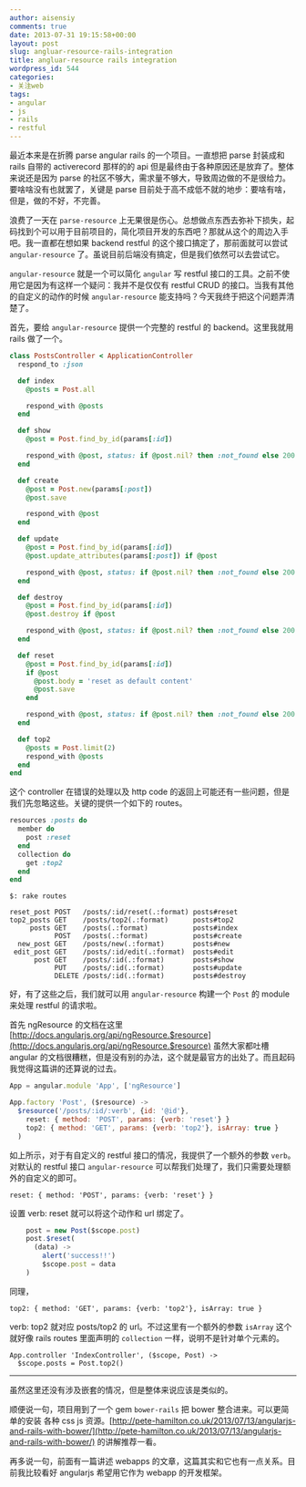 ```yaml
---
author: aisensiy
comments: true
date: 2013-07-31 19:15:58+00:00
layout: post
slug: angluar-resource-rails-integration
title: angluar-resource rails integration
wordpress_id: 544
categories:
- 关注web
tags:
- angular
- js
- rails
- restful
---
```


最近本来是在折腾 parse angular rails 的一个项目。一直想把 parse 封装成和 rails 自带的 activerecord 那样的的 api 但是最终由于各种原因还是放弃了。整体来说还是因为 parse 的社区不够大，需求量不够大，导致周边做的不是很给力。要啥啥没有也就罢了，关键是 parse 目前处于高不成低不就的地步：要啥有啥，但是，做的不好，不完善。

浪费了一天在 `parse-resource` 上无果很是伤心。总想做点东西去弥补下损失，起码找到个可以用于目前项目的，简化项目开发的东西吧？那就从这个的周边入手吧。我一直都在想如果 backend restful 的这个接口搞定了，那前面就可以尝试 `angular-resource` 了。虽说目前后端没有搞定，但是我们依然可以去尝试它。

`angular-resource` 就是一个可以简化 `angular` 写 restful 接口的工具。之前不使用它是因为有这样一个疑问：我并不是仅仅有 restful CRUD 的接口。当我有其他的自定义的动作的时候 `angular-resource` 能支持吗？今天我终于把这个问题弄清楚了。

首先，要给 `angular-resource` 提供一个完整的 restful 的 backend。这里我就用 rails 做了一个。

```ruby
class PostsController < ApplicationController
  respond_to :json

  def index
    @posts = Post.all

    respond_with @posts
  end

  def show
    @post = Post.find_by_id(params[:id])

    respond_with @post, status: if @post.nil? then :not_found else 200 end
  end

  def create
    @post = Post.new(params[:post])
    @post.save

    respond_with @post
  end

  def update
    @post = Post.find_by_id(params[:id])
    @post.update_attributes(params[:post]) if @post

    respond_with @post, status: if @post.nil? then :not_found else 200 end
  end

  def destroy
    @post = Post.find_by_id(params[:id])
    @post.destroy if @post

    respond_with @post, status: if @post.nil? then :not_found else 200 end
  end

  def reset
    @post = Post.find_by_id(params[:id])
    if @post
      @post.body = 'reset as default content'
      @post.save
    end

    respond_with @post, status: if @post.nil? then :not_found else 200 end
  end

  def top2
    @posts = Post.limit(2)
    respond_with @posts
  end
end

```

这个 controller 在错误的处理以及 http code 的返回上可能还有一些问题，但是我们先忽略这些。关键的提供一个如下的 routes。

```ruby
resources :posts do
  member do
    post :reset
  end
  collection do
    get :top2
  end
end
```

```
$: rake routes

reset_post POST   /posts/:id/reset(.:format) posts#reset
top2_posts GET    /posts/top2(.:format)      posts#top2
     posts GET    /posts(.:format)           posts#index
           POST   /posts(.:format)           posts#create
  new_post GET    /posts/new(.:format)       posts#new
 edit_post GET    /posts/:id/edit(.:format)  posts#edit
      post GET    /posts/:id(.:format)       posts#show
           PUT    /posts/:id(.:format)       posts#update
           DELETE /posts/:id(.:format)       posts#destroy
```

好，有了这些之后，我们就可以用 `angular-resource` 构建一个 `Post` 的 module 来处理 restful 的请求啦。

首先 ngResource 的文档在这里 [http://docs.angularjs.org/api/ngResource.$resource](http://docs.angularjs.org/api/ngResource.$resource) 虽然大家都吐槽 angular 的文档很糟糕，但是没有别的办法，这个就是最官方的出处了。而且起码我觉得这篇讲的还算说的过去。

```js
App = angular.module 'App', ['ngResource']

App.factory 'Post', ($resource) ->
  $resource('/posts/:id/:verb', {id: '@id'},
    reset: { method: 'POST', params: {verb: 'reset'} }
    top2: { method: 'GET', params: {verb: 'top2'}, isArray: true }
  )
```

如上所示，对于有自定义的 restful 接口的情况，我提供了一个额外的参数 `verb`。对默认的 restful 接口 `angular-resource` 可以帮我们处理了，我们只需要处理额外的自定义的即可。

    reset: { method: 'POST', params: {verb: 'reset'} }

设置 verb: reset 就可以将这个动作和 url 绑定了。

```js
    post = new Post($scope.post)
    post.$reset(
      (data) ->
        alert('success!!')
        $scope.post = data
    )

```

同理，

    top2: { method: 'GET', params: {verb: 'top2'}, isArray: true }

verb: top2 就对应 posts/top2 的 url。不过这里有一个额外的参数 `isArray` 这个就好像 rails routes 里面声明的 `collection` 一样，说明不是针对单个元素的。

```
App.controller 'IndexController', ($scope, Post) ->
  $scope.posts = Post.top2()
```

----

虽然这里还没有涉及嵌套的情况，但是整体来说应该是类似的。

顺便说一句，项目用到了一个 gem `bower-rails` 把 bower 整合进来。可以更简单的安装 各种 css js 资源。[http://pete-hamilton.co.uk/2013/07/13/angularjs-and-rails-with-bower/](http://pete-hamilton.co.uk/2013/07/13/angularjs-and-rails-with-bower/) 的讲解推荐一看。

再多说一句，前面有一篇讲述 webapps 的文章，这篇其实和它也有一点关系。目前我比较看好 angularjs 希望用它作为 webapp 的开发框架。
